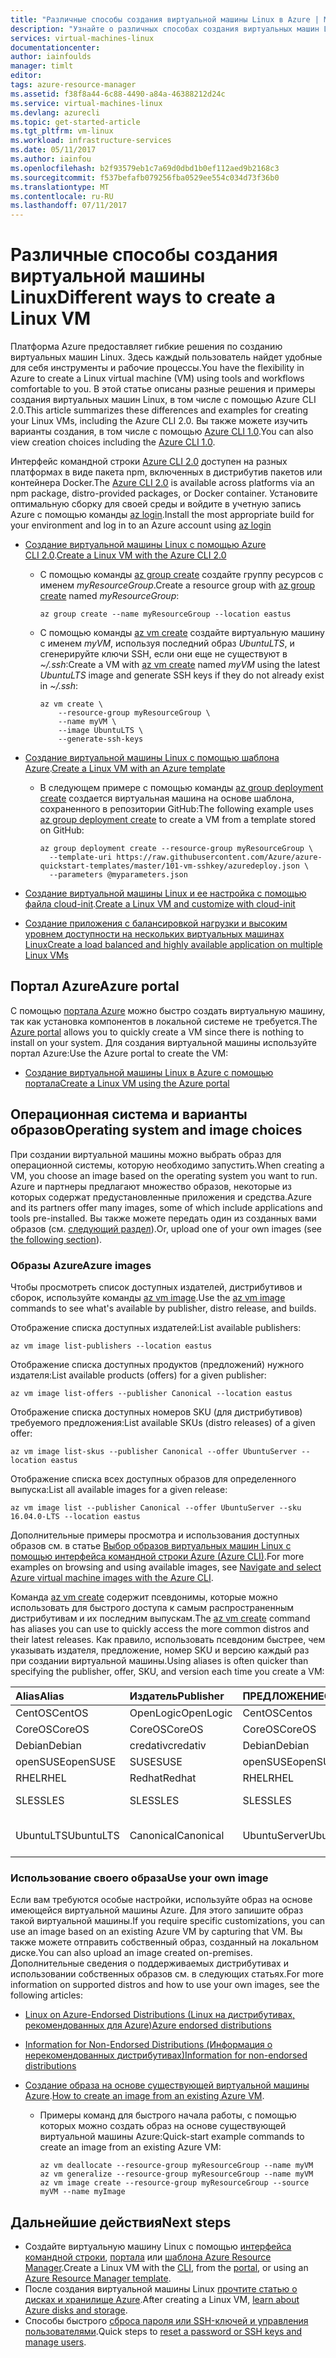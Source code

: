 ```yaml
---
title: "Различные способы создания виртуальной машины Linux в Azure | Microsoft Azure"
description: "Узнайте о различных способах создания виртуальных машин Linux в Azure, а также воспользуйтесь ссылками на инструменты и руководства по каждому из этих способов."
services: virtual-machines-linux
documentationcenter: 
author: iainfoulds
manager: timlt
editor: 
tags: azure-resource-manager
ms.assetid: f38f8a44-6c88-4490-a84a-46388212d24c
ms.service: virtual-machines-linux
ms.devlang: azurecli
ms.topic: get-started-article
ms.tgt_pltfrm: vm-linux
ms.workload: infrastructure-services
ms.date: 05/11/2017
ms.author: iainfou
ms.openlocfilehash: b2f93579eb1c7a69d0dbd1b0ef112aed9b2168c3
ms.sourcegitcommit: f537befafb079256fba0529ee554c034d73f36b0
ms.translationtype: MT
ms.contentlocale: ru-RU
ms.lasthandoff: 07/11/2017
---
```

# <a name="different-ways-to-create-a-linux-vm"></a><span data-ttu-id="314ae-103">Различные способы создания виртуальной машины Linux</span><span class="sxs-lookup"><span data-stu-id="314ae-103">Different ways to create a Linux VM</span></span>
<span data-ttu-id="314ae-104">Платформа Azure предоставляет гибкие решения по созданию виртуальных машин Linux. Здесь каждый пользователь найдет удобные для себя инструменты и рабочие процессы.</span><span class="sxs-lookup"><span data-stu-id="314ae-104">You have the flexibility in Azure to create a Linux virtual machine (VM) using tools and workflows comfortable to you.</span></span> <span data-ttu-id="314ae-105">В этой статье описаны разные решения и примеры создания виртуальных машин Linux, в том числе с помощью Azure CLI 2.0.</span><span class="sxs-lookup"><span data-stu-id="314ae-105">This article summarizes these differences and examples for creating your Linux VMs, including the Azure CLI 2.0.</span></span> <span data-ttu-id="314ae-106">Вы также можете изучить варианты создания, в том числе с помощью [Azure CLI 1.0](creation-choices-nodejs.md).</span><span class="sxs-lookup"><span data-stu-id="314ae-106">You can also view creation choices including the [Azure CLI 1.0](creation-choices-nodejs.md).</span></span>

<span data-ttu-id="314ae-107">Интерфейс командной строки [Azure CLI 2.0](/cli/azure/install-az-cli2) доступен на разных платформах в виде пакета npm, включенных в дистрибутив пакетов или контейнера Docker.</span><span class="sxs-lookup"><span data-stu-id="314ae-107">The [Azure CLI 2.0](/cli/azure/install-az-cli2) is available across platforms via an npm package, distro-provided packages, or Docker container.</span></span> <span data-ttu-id="314ae-108">Установите оптимальную сборку для своей среды и войдите в учетную запись Azure с помощью команды [az login](/cli/azure/#login).</span><span class="sxs-lookup"><span data-stu-id="314ae-108">Install the most appropriate build for your environment and log in to an Azure account using [az login](/cli/azure/#login)</span></span>

* <span data-ttu-id="314ae-109">[Создание виртуальной машины Linux с помощью Azure CLI 2.0](quick-create-cli.md).</span><span class="sxs-lookup"><span data-stu-id="314ae-109">[Create a Linux VM with the Azure CLI 2.0](quick-create-cli.md)</span></span>
  
  * <span data-ttu-id="314ae-110">С помощью команды [az group create](/cli/azure/group#create) создайте группу ресурсов с именем *myResourceGroup*.</span><span class="sxs-lookup"><span data-stu-id="314ae-110">Create a resource group with [az group create](/cli/azure/group#create) named *myResourceGroup*:</span></span> 
   
    ```azurecli
    az group create --name myResourceGroup --location eastus
    ```
    
  * <span data-ttu-id="314ae-111">С помощью команды [az vm create](/cli/azure/vm#create) создайте виртуальную машину с именем *myVM*, используя последний образ *UbuntuLTS*, и сгенерируйте ключи SSH, если они еще не существуют в *~/.ssh*:</span><span class="sxs-lookup"><span data-stu-id="314ae-111">Create a VM with [az vm create](/cli/azure/vm#create) named *myVM* using the latest *UbuntuLTS* image and generate SSH keys if they do not already exist in *~/.ssh*:</span></span>

    ```azurecli
    az vm create \
        --resource-group myResourceGroup \
        --name myVM \
        --image UbuntuLTS \
        --generate-ssh-keys
    ```

* <span data-ttu-id="314ae-112">[Создание виртуальной машины Linux с помощью шаблона Azure](create-ssh-secured-vm-from-template.md).</span><span class="sxs-lookup"><span data-stu-id="314ae-112">[Create a Linux VM with an Azure template](create-ssh-secured-vm-from-template.md)</span></span>
  
  * <span data-ttu-id="314ae-113">В следующем примере с помощью команды [az group deployment create](/cli/azure/group/deployment#create) создается виртуальная машина на основе шаблона, сохраненного в репозитории GitHub:</span><span class="sxs-lookup"><span data-stu-id="314ae-113">The following example uses [az group deployment create](/cli/azure/group/deployment#create) to create a VM from a template stored on GitHub:</span></span>
    
    ```azurecli
    az group deployment create --resource-group myResourceGroup \ 
      --template-uri https://raw.githubusercontent.com/Azure/azure-quickstart-templates/master/101-vm-sshkey/azuredeploy.json \
      --parameters @myparameters.json
    ```
* <span data-ttu-id="314ae-114">[Создание виртуальной машины Linux и ее настройка с помощью файла cloud-init](tutorial-automate-vm-deployment.md).</span><span class="sxs-lookup"><span data-stu-id="314ae-114">[Create a Linux VM and customize with cloud-init](tutorial-automate-vm-deployment.md)</span></span>

* [<span data-ttu-id="314ae-115">Создание приложения с балансировкой нагрузки и высоким уровнем доступности на нескольких виртуальных машинах Linux</span><span class="sxs-lookup"><span data-stu-id="314ae-115">Create a load balanced and highly available application on multiple Linux VMs</span></span>](tutorial-load-balancer.md)


## <a name="azure-portal"></a><span data-ttu-id="314ae-116">Портал Azure</span><span class="sxs-lookup"><span data-stu-id="314ae-116">Azure portal</span></span>
<span data-ttu-id="314ae-117">С помощью [портала Azure](https://portal.azure.com) можно быстро создать виртуальную машину, так как установка компонентов в локальной системе не требуется.</span><span class="sxs-lookup"><span data-stu-id="314ae-117">The [Azure portal](https://portal.azure.com) allows you to quickly create a VM since there is nothing to install on your system.</span></span> <span data-ttu-id="314ae-118">Для создания виртуальной машины используйте портал Azure:</span><span class="sxs-lookup"><span data-stu-id="314ae-118">Use the Azure portal to create the VM:</span></span>

* [<span data-ttu-id="314ae-119">Создание виртуальной машины Linux в Azure с помощью портала</span><span class="sxs-lookup"><span data-stu-id="314ae-119">Create a Linux VM using the Azure portal</span></span>](quick-create-portal.md) 


## <a name="operating-system-and-image-choices"></a><span data-ttu-id="314ae-120">Операционная система и варианты образов</span><span class="sxs-lookup"><span data-stu-id="314ae-120">Operating system and image choices</span></span>
<span data-ttu-id="314ae-121">При создании виртуальной машины можно выбрать образ для операционной системы, которую необходимо запустить.</span><span class="sxs-lookup"><span data-stu-id="314ae-121">When creating a VM, you choose an image based on the operating system you want to run.</span></span> <span data-ttu-id="314ae-122">Azure и партнеры предлагают множество образов, некоторые из которых содержат предустановленные приложения и средства.</span><span class="sxs-lookup"><span data-stu-id="314ae-122">Azure and its partners offer many images, some of which include applications and tools pre-installed.</span></span> <span data-ttu-id="314ae-123">Вы также можете передать один из созданных вами образов (см. [следующий раздел](#use-your-own-image)).</span><span class="sxs-lookup"><span data-stu-id="314ae-123">Or, upload one of your own images (see [the following section](#use-your-own-image)).</span></span>

### <a name="azure-images"></a><span data-ttu-id="314ae-124">Образы Azure</span><span class="sxs-lookup"><span data-stu-id="314ae-124">Azure images</span></span>
<span data-ttu-id="314ae-125">Чтобы просмотреть список доступных издателей, дистрибутивов и сборок, используйте команды [az vm image](/cli/azure/vm/image).</span><span class="sxs-lookup"><span data-stu-id="314ae-125">Use the [az vm image](/cli/azure/vm/image) commands to see what's available by publisher, distro release, and builds.</span></span>

<span data-ttu-id="314ae-126">Отображение списка доступных издателей:</span><span class="sxs-lookup"><span data-stu-id="314ae-126">List available publishers:</span></span>

```azurecli
az vm image list-publishers --location eastus
```

<span data-ttu-id="314ae-127">Отображение списка доступных продуктов (предложений) нужного издателя:</span><span class="sxs-lookup"><span data-stu-id="314ae-127">List available products (offers) for a given publisher:</span></span>

```azurecli
az vm image list-offers --publisher Canonical --location eastus
```

<span data-ttu-id="314ae-128">Отображение списка доступных номеров SKU (для дистрибутивов) требуемого предложения:</span><span class="sxs-lookup"><span data-stu-id="314ae-128">List available SKUs (distro releases) of a given offer:</span></span>

```azurecli
az vm image list-skus --publisher Canonical --offer UbuntuServer --location eastus
```

<span data-ttu-id="314ae-129">Отображение списка всех доступных образов для определенного выпуска:</span><span class="sxs-lookup"><span data-stu-id="314ae-129">List all available images for a given release:</span></span>

```azurecli
az vm image list --publisher Canonical --offer UbuntuServer --sku 16.04.0-LTS --location eastus
```

<span data-ttu-id="314ae-130">Дополнительные примеры просмотра и использования доступных образов см. в статье [Выбор образов виртуальных машин Linux с помощью интерфейса командной строки Azure (Azure CLI)](cli-ps-findimage.md).</span><span class="sxs-lookup"><span data-stu-id="314ae-130">For more examples on browsing and using available images, see [Navigate and select Azure virtual machine images with the Azure CLI](cli-ps-findimage.md).</span></span>

<span data-ttu-id="314ae-131">Команда [az vm create](/cli/azure/vm#create) содержит псевдонимы, которые можно использовать для быстрого доступа к самым распространенным дистрибутивам и их последним выпускам.</span><span class="sxs-lookup"><span data-stu-id="314ae-131">The [az vm create](/cli/azure/vm#create) command has aliases you can use to quickly access the more common distros and their latest releases.</span></span> <span data-ttu-id="314ae-132">Как правило, использовать псевдоним быстрее, чем указывать издателя, предложение, номер SKU и версию каждый раз при создании виртуальной машины.</span><span class="sxs-lookup"><span data-stu-id="314ae-132">Using aliases is often quicker than specifying the publisher, offer, SKU, and version each time you create a VM:</span></span>

| <span data-ttu-id="314ae-133">Alias</span><span class="sxs-lookup"><span data-stu-id="314ae-133">Alias</span></span> | <span data-ttu-id="314ae-134">Издатель</span><span class="sxs-lookup"><span data-stu-id="314ae-134">Publisher</span></span> | <span data-ttu-id="314ae-135">ПРЕДЛОЖЕНИЕ</span><span class="sxs-lookup"><span data-stu-id="314ae-135">Offer</span></span> | <span data-ttu-id="314ae-136">SKU</span><span class="sxs-lookup"><span data-stu-id="314ae-136">SKU</span></span> | <span data-ttu-id="314ae-137">Версия</span><span class="sxs-lookup"><span data-stu-id="314ae-137">Version</span></span> |
|:--- |:--- |:--- |:--- |:--- |
| <span data-ttu-id="314ae-138">CentOS</span><span class="sxs-lookup"><span data-stu-id="314ae-138">CentOS</span></span> |<span data-ttu-id="314ae-139">OpenLogic</span><span class="sxs-lookup"><span data-stu-id="314ae-139">OpenLogic</span></span> |<span data-ttu-id="314ae-140">CentOS</span><span class="sxs-lookup"><span data-stu-id="314ae-140">Centos</span></span> |<span data-ttu-id="314ae-141">7,2</span><span class="sxs-lookup"><span data-stu-id="314ae-141">7.2</span></span> |<span data-ttu-id="314ae-142">последних</span><span class="sxs-lookup"><span data-stu-id="314ae-142">latest</span></span> |
| <span data-ttu-id="314ae-143">CoreOS</span><span class="sxs-lookup"><span data-stu-id="314ae-143">CoreOS</span></span> |<span data-ttu-id="314ae-144">CoreOS</span><span class="sxs-lookup"><span data-stu-id="314ae-144">CoreOS</span></span> |<span data-ttu-id="314ae-145">CoreOS</span><span class="sxs-lookup"><span data-stu-id="314ae-145">CoreOS</span></span> |<span data-ttu-id="314ae-146">Stable</span><span class="sxs-lookup"><span data-stu-id="314ae-146">Stable</span></span> |<span data-ttu-id="314ae-147">последняя</span><span class="sxs-lookup"><span data-stu-id="314ae-147">latest</span></span> |
| <span data-ttu-id="314ae-148">Debian</span><span class="sxs-lookup"><span data-stu-id="314ae-148">Debian</span></span> |<span data-ttu-id="314ae-149">credativ</span><span class="sxs-lookup"><span data-stu-id="314ae-149">credativ</span></span> |<span data-ttu-id="314ae-150">Debian</span><span class="sxs-lookup"><span data-stu-id="314ae-150">Debian</span></span> |<span data-ttu-id="314ae-151">8</span><span class="sxs-lookup"><span data-stu-id="314ae-151">8</span></span> |<span data-ttu-id="314ae-152">последняя</span><span class="sxs-lookup"><span data-stu-id="314ae-152">latest</span></span> |
| <span data-ttu-id="314ae-153">openSUSE</span><span class="sxs-lookup"><span data-stu-id="314ae-153">openSUSE</span></span> |<span data-ttu-id="314ae-154">SUSE</span><span class="sxs-lookup"><span data-stu-id="314ae-154">SUSE</span></span> |<span data-ttu-id="314ae-155">openSUSE</span><span class="sxs-lookup"><span data-stu-id="314ae-155">openSUSE</span></span> |<span data-ttu-id="314ae-156">13.2</span><span class="sxs-lookup"><span data-stu-id="314ae-156">13.2</span></span> |<span data-ttu-id="314ae-157">последних</span><span class="sxs-lookup"><span data-stu-id="314ae-157">latest</span></span> |
| <span data-ttu-id="314ae-158">RHEL</span><span class="sxs-lookup"><span data-stu-id="314ae-158">RHEL</span></span> |<span data-ttu-id="314ae-159">Redhat</span><span class="sxs-lookup"><span data-stu-id="314ae-159">Redhat</span></span> |<span data-ttu-id="314ae-160">RHEL</span><span class="sxs-lookup"><span data-stu-id="314ae-160">RHEL</span></span> |<span data-ttu-id="314ae-161">7,2</span><span class="sxs-lookup"><span data-stu-id="314ae-161">7.2</span></span> |<span data-ttu-id="314ae-162">последних</span><span class="sxs-lookup"><span data-stu-id="314ae-162">latest</span></span> |
| <span data-ttu-id="314ae-163">SLES</span><span class="sxs-lookup"><span data-stu-id="314ae-163">SLES</span></span> |<span data-ttu-id="314ae-164">SLES</span><span class="sxs-lookup"><span data-stu-id="314ae-164">SLES</span></span> |<span data-ttu-id="314ae-165">SLES</span><span class="sxs-lookup"><span data-stu-id="314ae-165">SLES</span></span> |<span data-ttu-id="314ae-166">12-SP1</span><span class="sxs-lookup"><span data-stu-id="314ae-166">12-SP1</span></span> |<span data-ttu-id="314ae-167">последних</span><span class="sxs-lookup"><span data-stu-id="314ae-167">latest</span></span> |
| <span data-ttu-id="314ae-168">UbuntuLTS</span><span class="sxs-lookup"><span data-stu-id="314ae-168">UbuntuLTS</span></span> |<span data-ttu-id="314ae-169">Canonical</span><span class="sxs-lookup"><span data-stu-id="314ae-169">Canonical</span></span> |<span data-ttu-id="314ae-170">UbuntuServer</span><span class="sxs-lookup"><span data-stu-id="314ae-170">UbuntuServer</span></span> |<span data-ttu-id="314ae-171">14.04.4-LTS</span><span class="sxs-lookup"><span data-stu-id="314ae-171">14.04.4-LTS</span></span> |<span data-ttu-id="314ae-172">последних</span><span class="sxs-lookup"><span data-stu-id="314ae-172">latest</span></span> |

### <a name="use-your-own-image"></a><span data-ttu-id="314ae-173">Использование своего образа</span><span class="sxs-lookup"><span data-stu-id="314ae-173">Use your own image</span></span>
<span data-ttu-id="314ae-174">Если вам требуются особые настройки, используйте образ на основе имеющейся виртуальной машины Azure. Для этого запишите образ такой виртуальной машины.</span><span class="sxs-lookup"><span data-stu-id="314ae-174">If you require specific customizations, you can use an image based on an existing Azure VM by capturing that VM.</span></span> <span data-ttu-id="314ae-175">Вы также можете отправить собственный образ, созданный на локальном диске.</span><span class="sxs-lookup"><span data-stu-id="314ae-175">You can also upload an image created on-premises.</span></span> <span data-ttu-id="314ae-176">Дополнительные сведения о поддерживаемых дистрибутивах и использовании собственных образов см. в следующих статьях.</span><span class="sxs-lookup"><span data-stu-id="314ae-176">For more information on supported distros and how to use your own images, see the following articles:</span></span>

* [<span data-ttu-id="314ae-177">Linux on Azure-Endorsed Distributions (Linux на дистрибутивах, рекомендованных для Azure)</span><span class="sxs-lookup"><span data-stu-id="314ae-177">Azure endorsed distributions</span></span>](endorsed-distros.md)
* [<span data-ttu-id="314ae-178">Information for Non-Endorsed Distributions (Информация о нерекомендованных дистрибутивах)</span><span class="sxs-lookup"><span data-stu-id="314ae-178">Information for non-endorsed distributions</span></span>](create-upload-generic.md)
* <span data-ttu-id="314ae-179">[Создание образа на основе существующей виртуальной машины Azure](tutorial-custom-images.md).</span><span class="sxs-lookup"><span data-stu-id="314ae-179">[How to create an image from an existing Azure VM](tutorial-custom-images.md).</span></span>
  
  * <span data-ttu-id="314ae-180">Примеры команд для быстрого начала работы, с помощью которых можно создать образ на основе существующей виртуальной машины Azure:</span><span class="sxs-lookup"><span data-stu-id="314ae-180">Quick-start example commands to create an image from an existing Azure VM:</span></span>
    
    ```azurecli
    az vm deallocate --resource-group myResourceGroup --name myVM
    az vm generalize --resource-group myResourceGroup --name myVM
    az vm image create --resource-group myResourceGroup --source myVM --name myImage
    ```

## <a name="next-steps"></a><span data-ttu-id="314ae-181">Дальнейшие действия</span><span class="sxs-lookup"><span data-stu-id="314ae-181">Next steps</span></span>
* <span data-ttu-id="314ae-182">Создайте виртуальную машину Linux с помощью [интерфейса командной строки](quick-create-cli.md), [портала](quick-create-portal.md) или [шаблона Azure Resource Manager](../windows/cli-deploy-templates.md).</span><span class="sxs-lookup"><span data-stu-id="314ae-182">Create a Linux VM with the [CLI](quick-create-cli.md), from the [portal](quick-create-portal.md), or using an [Azure Resource Manager template](../windows/cli-deploy-templates.md).</span></span>
* <span data-ttu-id="314ae-183">После создания виртуальной машины Linux [прочтите статью о дисках и хранилище Azure](tutorial-manage-disks.md).</span><span class="sxs-lookup"><span data-stu-id="314ae-183">After creating a Linux VM, [learn about Azure disks and storage](tutorial-manage-disks.md).</span></span>
* <span data-ttu-id="314ae-184">Способы быстрого [сброса пароля или SSH-ключей и управления пользователями](using-vmaccess-extension.md).</span><span class="sxs-lookup"><span data-stu-id="314ae-184">Quick steps to [reset a password or SSH keys and manage users](using-vmaccess-extension.md).</span></span>
